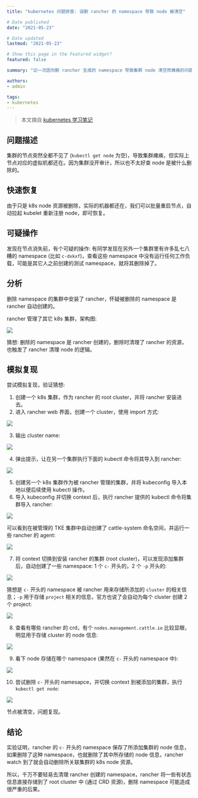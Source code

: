 ```yaml
---
title: "kubernetes 问题排查: 误删 rancher 的 namespace 导致 node 被清空"

# Date published
date: "2021-05-23"

# Date updated
lastmod: "2021-05-23"

# Show this page in the Featured widget?
featured: false

summary: "记一次因勿删 rancher 生成的 namespace 导致集群 node 清空而瘫痪的问题排查"

authors:
- admin

tags:
- kubernetes
---
```


> 本文摘自 [kubernetes 学习笔记](https://imroc.cc/k8s/troubleshooting/deleting-namespace-from-rancher-causes-node-to-disappear/)

## 问题描述

集群的节点突然全都不见了 (`kubectl get node` 为空)，导致集群瘫痪，但实际上节点对应的虚拟机都还在。因为集群没开审计，所以也不太好查 node 是被什么删除的。

## 快速恢复

由于只是 k8s node 资源被删除，实际的机器都还在，我们可以批量重启节点，自动拉起 kubelet 重新注册 node，即可恢复。

## 可疑操作

发现在节点消失前，有个可疑的操作: 有同学发现在另外一个集群里有许多乱七八糟的 namespace (比如 `c-dxkxf`)，查看这些 namespace 中没有运行任何工作负载，可能是其它人之前创建的测试 namespace，就将其删除掉了。

## 分析

删除 namespace 的集群中安装了 rancher，怀疑被删除的 namespace 是 rancher 自动创建的。

rancher 管理了其它 k8s 集群，架构图:

![](https://imroc.cc/k8s/troubleshooting/deleting-namespace-from-rancher-causes-node-to-disappear/12.jpg)

猜想: 删除的 namespace 是 rancher 创建的，删除时清理了 rancher 的资源，也触发了 rancher 清理 node 的逻辑。

## 模拟复现

尝试模拟复现，验证猜想:
1. 创建一个 k8s 集群，作为 rancher 的 root cluster，并将 rancher 安装进去。
2. 进入 rancher web 界面，创建一个 cluster，使用 import 方式:

![](https://imroc.cc/k8s/troubleshooting/deleting-namespace-from-rancher-causes-node-to-disappear/9.png)

3. 输出 cluster name:

![](https://imroc.cc/k8s/troubleshooting/deleting-namespace-from-rancher-causes-node-to-disappear/1.png)

4. 弹出提示，让在另一个集群执行下面的 kubectl 命令将其导入到 rancher:

![](https://imroc.cc/k8s/troubleshooting/deleting-namespace-from-rancher-causes-node-to-disappear/8.png)

5. 创建另一个 k8s 集群作为被 rancher 管理的集群，并将 kubeconfig 导入本地以便后续使用 kubectl 操作。
6. 导入 kubeconfig 并切换 context 后，执行 rancher 提供的 kubectl 命令将集群导入 rancher:

![](https://imroc.cc/k8s/troubleshooting/deleting-namespace-from-rancher-causes-node-to-disappear/3.png)

可以看到在被管理的 TKE 集群中自动创建了 cattle-system 命名空间，并运行一些 rancher 的 agent:

![](https://imroc.cc/k8s/troubleshooting/deleting-namespace-from-rancher-causes-node-to-disappear/4.png)

7. 将 context 切换到安装 rancher 的集群 (root cluster)，可以发现添加集群后，自动创建了一些 namespace: 1 个 `c-` 开头的，2 个 `-p` 开头的:

![](https://imroc.cc/k8s/troubleshooting/deleting-namespace-from-rancher-causes-node-to-disappear/5.png)

猜想是 `c-` 开头的 namespace 被 rancher 用来存储所添加的 `cluster` 的相关信息；`-p` 用于存储 `project` 相关的信息，官方也说了会自动为每个 cluster 创建 2 个 project:

![](https://imroc.cc/k8s/troubleshooting/deleting-namespace-from-rancher-causes-node-to-disappear/10.png)

8. 查看有哪些 rancher 的 crd，有个 `nodes.management.cattle.io` 比较显眼，明显用于存储 cluster 的 node 信息:

![](https://imroc.cc/k8s/troubleshooting/deleting-namespace-from-rancher-causes-node-to-disappear/11.png)

9. 看下 node 存储在哪个 namespace (果然在 `c-` 开头的 namespace 中):

![](https://imroc.cc/k8s/troubleshooting/deleting-namespace-from-rancher-causes-node-to-disappear/6.png)

10. 尝试删除 `c-` 开头的 namesapce，并切换 context 到被添加的集群，执行 `kubectl get node`:

![](https://imroc.cc/k8s/troubleshooting/deleting-namespace-from-rancher-causes-node-to-disappear/7.png)

节点被清空，问题复现。

## 结论

实验证明，rancher 的 `c-` 开头的 namespace 保存了所添加集群的 node 信息，如果删除了这种 namespace，也就删除了其中所存储的 node 信息，rancher watch 到了就会自动删除所关联集群的 k8s node 资源。

所以，千万不要轻易去清理 rancher 创建的 namespace，rancher 将一些有状态信息直接存储到了 root cluster 中 (通过 CRD 资源)，删除 namespace 可能造成很严重的后果。